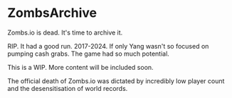 # ZombsArchive

Zombs.io is dead. It's time to archive it.

RIP. It had a good run. 2017-2024. If only Yang wasn't so focused on pumping cash grabs. The game had so much potential.

This is a WIP. More content will be included soon.

The official death of Zombs.io was dictated by incredibly low player count and the desensitisation of world records.
